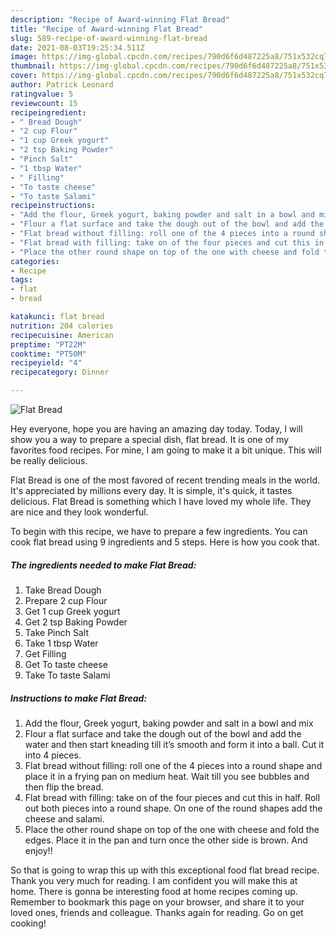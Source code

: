 ```yaml
---
description: "Recipe of Award-winning Flat Bread"
title: "Recipe of Award-winning Flat Bread"
slug: 589-recipe-of-award-winning-flat-bread
date: 2021-08-03T19:25:34.511Z
image: https://img-global.cpcdn.com/recipes/790d6f6d487225a8/751x532cq70/flat-bread-recipe-main-photo.jpg
thumbnail: https://img-global.cpcdn.com/recipes/790d6f6d487225a8/751x532cq70/flat-bread-recipe-main-photo.jpg
cover: https://img-global.cpcdn.com/recipes/790d6f6d487225a8/751x532cq70/flat-bread-recipe-main-photo.jpg
author: Patrick Leonard
ratingvalue: 5
reviewcount: 15
recipeingredient:
- " Bread Dough"
- "2 cup Flour"
- "1 cup Greek yogurt"
- "2 tsp Baking Powder"
- "Pinch Salt"
- "1 tbsp Water"
- " Filling"
- "To taste cheese"
- "To taste Salami"
recipeinstructions:
- "Add the flour, Greek yogurt, baking powder and salt in a bowl and mix"
- "Flour a flat surface and take the dough out of the bowl and add the water and then start kneading till it’s smooth and form it into a ball. Cut it into 4 pieces."
- "Flat bread without filling: roll one of the 4 pieces into a round shape and place it in a frying pan on medium heat. Wait till you see bubbles and then flip the bread."
- "Flat bread with filling: take on of the four pieces and cut this in half. Roll out both pieces into a round shape. On one of the round shapes add the cheese and salami."
- "Place the other round shape on top of the one with cheese and fold the edges. Place it in the pan and turn once the other side is brown. And enjoy!!"
categories:
- Recipe
tags:
- flat
- bread

katakunci: flat bread 
nutrition: 204 calories
recipecuisine: American
preptime: "PT22M"
cooktime: "PT50M"
recipeyield: "4"
recipecategory: Dinner

---
```



![Flat Bread](https://img-global.cpcdn.com/recipes/790d6f6d487225a8/751x532cq70/flat-bread-recipe-main-photo.jpg)

Hey everyone, hope you are having an amazing day today. Today, I will show you a way to prepare a special dish, flat bread. It is one of my favorites food recipes. For mine, I am going to make it a bit unique. This will be really delicious.

Flat Bread is one of the most favored of recent trending meals in the world. It's appreciated by millions every day. It is simple, it's quick, it tastes delicious. Flat Bread is something which I have loved my whole life. They are nice and they look wonderful.




To begin with this recipe, we have to prepare a few ingredients. You can cook flat bread using 9 ingredients and 5 steps. Here is how you cook that.

<!--inarticleads1-->

##### The ingredients needed to make Flat Bread:

1. Take  Bread Dough
1. Prepare 2 cup Flour
1. Get 1 cup Greek yogurt
1. Get 2 tsp Baking Powder
1. Take Pinch Salt
1. Take 1 tbsp Water
1. Get  Filling
1. Get To taste cheese
1. Take To taste Salami




<!--inarticleads2-->

##### Instructions to make Flat Bread:

1. Add the flour, Greek yogurt, baking powder and salt in a bowl and mix
1. Flour a flat surface and take the dough out of the bowl and add the water and then start kneading till it’s smooth and form it into a ball. Cut it into 4 pieces.
1. Flat bread without filling: roll one of the 4 pieces into a round shape and place it in a frying pan on medium heat. Wait till you see bubbles and then flip the bread.
1. Flat bread with filling: take on of the four pieces and cut this in half. Roll out both pieces into a round shape. On one of the round shapes add the cheese and salami.
1. Place the other round shape on top of the one with cheese and fold the edges. Place it in the pan and turn once the other side is brown. And enjoy!!




So that is going to wrap this up with this exceptional food flat bread recipe. Thank you very much for reading. I am confident you will make this at home. There is gonna be interesting food at home recipes coming up. Remember to bookmark this page on your browser, and share it to your loved ones, friends and colleague. Thanks again for reading. Go on get cooking!

